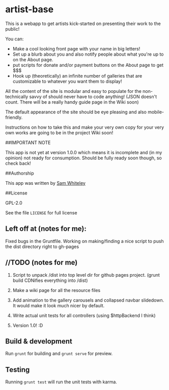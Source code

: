 # artist-base

This is a webapp to get artists kick-started on presenting their work to the
public!

You can:

- Make a cool looking front page with your name in big letters!
- Set up a blurb about you and also notify people about what you're up to on
  the About page.
- put scripts for donate and/or payment buttons on the About page to get $$$
- Hook up (theoretically) an infinite number of galleries that are
  customizable to whatever you want them to display!

All the content of the site is modular and easy to populate for the
non-technically savvy of should never have to code anything! (JSON doesn't
count. There will be a really handy guide page in the Wiki soon)

The default appearance of the site should be eye pleasing and also
mobile-friendly.

Instructions on how to take this and make your very own copy for your very own
works are going to be in the project Wiki soon!

##IMPORTANT NOTE

This app is not yet at version 1.0.0 which means it is incomplete and (in my
opinion) not ready for consumption. Should be fully ready soon though, so check
back!

##Authorship

This app was written by [Sam Whiteley](https://github.com/sqash)

##License

GPL-2.0

See the file `LICENSE` for full license

## Left off at (notes for me):

Fixed bugs in the Gruntfile. Working on making/finding a nice script to push
the dist directory right to gh-pages

## //TODO (notes for me)

1. Script to unpack /dist into top level dir for github pages project. (grunt
  build CDNifies everything into /dist)

2. Make a wiki page for all the resource files

3. Add animation to the gallery carousels and collapsed navbar slidedown. It
   would make it look much nicer by default.

4. Write actual unit tests for all controllers (using $httpBackend I think)

5. Version 1.0! :D

## Build & development

Run `grunt` for building and `grunt serve` for preview.

## Testing

Running `grunt test` will run the unit tests with karma.
